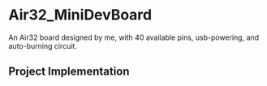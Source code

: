 # Air32_MiniDevBoard
An Air32 board designed by me, with 40 available pins, usb-powering, and auto-burning circuit.

## Project Implementation

